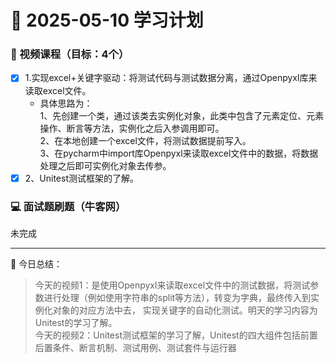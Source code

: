 # 📆 2025-05-10 学习计划

### 🎥 视频课程（目标：4个）

- [x] 1.实现excel+关键字驱动：将测试代码与测试数据分离，通过Openpyxl库来读取excel文件。
    * 具体思路为：<br/>
    1、先创建一个类，通过该类去实例化对象，此类中包含了元素定位、元素操作、断言等方法，实例化之后入参调用即可。<br/>
    2、在本地创建一个excel文件，将测试数据提前写入。<br/>
    3、在pycharm中import库Openpyxl来读取excel文件中的数据，将数据处理之后即可实例化对象去传参。
- [x] 2、Unitest测试框架的了解。 
### 💻 面试题刷题（牛客网）

未完成

---

📝 今日总结：
> 今天的视频1：是使用Openpyxl来读取excel文件中的测试数据，将测试参数进行处理（例如使用字符串的split等方法），转变为字典，最终传入到实例化对象的对应方法中去，
实现关键字的自动化测试。明天的学习内容为Unitest的学习了解。<br/>
 今天的视频2：Unitest测试框架的学习了解，Unitest的四大组件包括前置后置条件、断言机制、测试用例、测试套件与运行器
